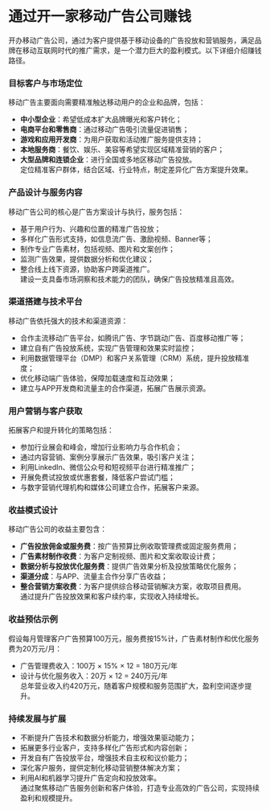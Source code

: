 # 通过开一家移动广告公司赚钱  
开办移动广告公司，通过为客户提供基于移动设备的广告投放和营销服务，满足品牌在移动互联网时代的推广需求，是一个潜力巨大的盈利模式。以下详细介绍赚钱路径。

### 目标客户与市场定位  
移动广告主要面向需要精准触达移动用户的企业和品牌，包括：  
* **中小型企业**：希望低成本扩大品牌曝光和客户转化；  
* **电商平台和零售商**：通过移动广告吸引流量促进销售；  
* **游戏和应用开发商**：为用户获取和活动推广服务提供支持；  
* **本地服务商**：餐饮、娱乐、美容等希望实现区域精准营销的客户；  
* **大型品牌和连锁企业**：进行全国或多地区移动广告投放。  
定位精准客户群体，结合区域、行业特点，制定差异化广告方案提升效果。

### 产品设计与服务内容  
移动广告公司的核心是广告方案设计与执行，服务包括：  
* 基于用户行为、兴趣和位置的精准广告投放；  
* 多样化广告形式支持，如信息流广告、激励视频、Banner等；  
* 制作专业广告素材，包括视频、图片和文案创作；  
* 监测广告效果，提供数据分析和优化建议；  
* 整合线上线下资源，协助客户跨渠道推广。  
建设一支具备市场洞察和技术能力的团队，确保广告投放精准且高效。

### 渠道搭建与技术平台  
移动广告依托强大的技术和渠道资源：  
* 合作主流移动广告平台，如腾讯广告、字节跳动广告、百度移动推广等；  
* 建立自有广告投放系统，实现广告管理和效果实时监控；  
* 利用数据管理平台（DMP）和客户关系管理（CRM）系统，提升投放精准度；  
* 优化移动端广告体验，保障加载速度和互动效果；  
* 建立与APP开发商和流量主的合作渠道，拓展广告展示资源。  

### 用户营销与客户获取  
拓展客户和提升转化的策略包括：  
* 参加行业展会和峰会，增加行业影响力与合作机会；  
* 通过内容营销、案例分享展示广告效果，吸引客户关注；  
* 利用LinkedIn、微信公众号和短视频平台进行精准推广；  
* 开展免费试投放或优惠套餐，降低客户尝试门槛；  
* 与数字营销代理机构和媒体公司建立合作，拓展客户来源。 

### 收益模式设计  
移动广告公司的收益主要包含：  
* **广告投放佣金或服务费**：按广告预算比例收取管理费或固定服务费用；  
* **广告素材制作收费**：为客户定制视频、图片和文案收取设计费；  
* **数据分析与投放优化服务费**：提供广告效果分析及投放策略优化服务；  
* **渠道分成**：与APP、流量主合作分享广告收益；  
* **整合营销方案收费**：为客户提供综合移动营销解决方案，收取项目费用。  
通过提升广告投放效果和客户续约率，实现收入持续增长。

### 收益预估示例  
假设每月管理客户广告预算100万元，服务费按15%计，广告素材制作和优化服务费为20万元/月：  
* 广告管理费收入：100万 × 15% × 12 = 180万元/年  
* 设计与优化服务收入：20万 × 12 = 240万元/年  
总年营业收入约420万元，随着客户规模和服务范围扩大，盈利空间逐步提升。

### 持续发展与扩展  
* 不断提升广告技术和数据分析能力，增强效果驱动能力；  
* 拓展更多行业客户，支持多样化广告形式和内容创新；  
* 开发自有广告投放平台，增强技术自主权和议价能力；  
* 深化客户服务，提供定制化移动营销整体解决方案；  
* 利用AI和机器学习提升广告定向和投放效率。  
通过聚焦移动广告服务创新和客户体验，打造专业高效的广告公司，实现持续盈利和规模提升。